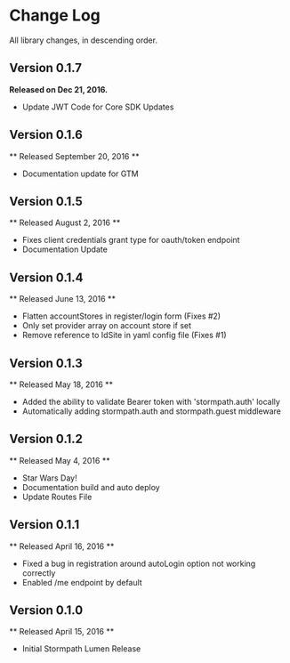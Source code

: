 Change Log
==========

All library changes, in descending order.

Version 0.1.7
-------------

**Released on Dec 21, 2016.**

- Update JWT Code for Core SDK Updates

Version 0.1.6
-------------
** Released September 20, 2016 **

- Documentation update for GTM

Version 0.1.5
-------------

** Released August 2, 2016 **

- Fixes client credentials grant type for oauth/token endpoint
- Documentation Update

Version 0.1.4
-------------

** Released June 13, 2016 **

- Flatten accountStores in register/login form (Fixes #2)
- Only set provider array on account store if set
- Remove reference to IdSite in yaml config file (Fixes #1)

Version 0.1.3
-------------

** Released May 18, 2016 **

- Added the ability to validate Bearer token with 'stormpath.auth' locally
- Automatically adding stormpath.auth and stormpath.guest middleware

Version 0.1.2
-------------

** Released May 4, 2016 **

- Star Wars Day!
- Documentation build and auto deploy
- Update Routes File

Version 0.1.1
-------------

** Released April 16, 2016 **

- Fixed a bug in registration around autoLogin option not working correctly
- Enabled /me endpoint by default

Version 0.1.0
-------------

** Released April 15, 2016 **

- Initial Stormpath Lumen Release
